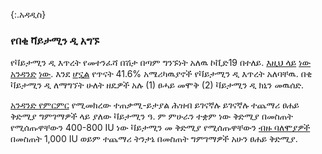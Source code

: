 {:.አዳዲስ}

### የበቂ ቫይታሚን ዲ አግኙ

የቫይታሚን ዲ እጥረት የመተንፈሻ በሽታ በጣም ግንኙነት አለዉ ኮቪድ19 በተለይ.
[እዚህ ላይ](https://www.ncbi.nlm.nih.gov/pmc/articles/PMC5692194/) [ነው](https://www.liebertpub.com/doi/abs/10.1089/ped.2017.0750?journalCode=ped) [አንዳንድ](https://www.who.int/elena/titles/vitamind_pneumonia_children/en/) [ነው](https://www.cochranelibrary.com/cdsr/doi/10.1002/14651858.CD011597.pub2/full).
እንደ [ሆኗል](https://www.ncbi.nlm.nih.gov/pubmed/21310306) የጥናት 41.6% አሜሪካዉያኖች የቫይታሚን ዲ እጥረት አለባቸዉ.
በቂ ቫይታሚን ዲ ለማግኘት ሁለት ዘዴዎች አሉ (1) ፀሓይ መሞቅ (2) ቫይታሚን ዲ ክኒን መዉሰድ.

[አንዳንድ የምርምር](https://www.sciencedirect.com/science/article/pii/B9780124158535000133) የሚመክረው ተጠቃሚ-ይታያል ሕዝብ ይገናኛሉ ይገናኛሉ ተጨማሪ ፀሐይ ቅድሚያ ግምገማዎች ላይ ያለው ቫይታሚን ዓ. ም
ምሁራን ተቋም ነው ቅድሚያ በመስጠት የሚሰጡዋቸውን 400-800 IU ነው ቫይታሚን መ ቅድሚያ የሚሰጡዋቸውን [ብዙ ባለሞያዎች](https://www.ncbi.nlm.nih.gov/pmc/articles/PMC2698592/) በመስጠት 1,000 IU ወይም ተጨማሪ ትንታኔ በመስጠት ግምገማዎች አሁን ፀሐይ ቅድሚያ.

